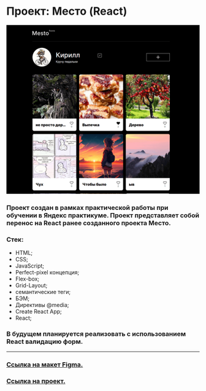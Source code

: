 # Проект: Место (React)

![Превью](./src/images/promo.png)

### Проект создан в рамках практической работы при обучении в Яндекс практикуме. Проект представляет собой перенос на React ранее созданного проекта Место. 

### Стек:

- HTML;
- CSS;
- JavaScript;
- Perfect-pixel концепция;
- Flex-box;
- Grid-Layout;
- семантические теги;
- БЭМ;
- Директивы @media;
- Create React App;
- React;

### В будущем планируется реализовать с использованием React валидацию форм.

---

### [Ссылка на макет Figma.](https://www.figma.com/file/2cn9N9jSkmxD84oJik7xL7/JavaScript.-Sprint-4?node-id=0%3A1)

### [Ссылка на проект.](https://h1ze.github.io/mesto-react/)

